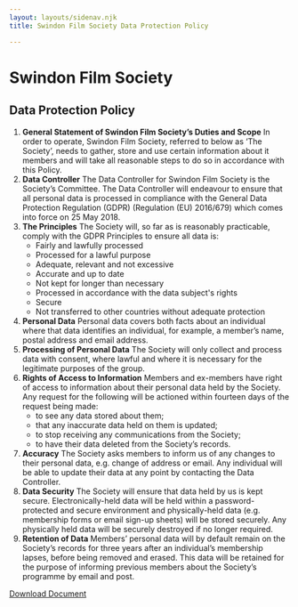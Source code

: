 ```yaml
---
layout: layouts/sidenav.njk
title: Swindon Film Society Data Protection Policy

---
```


# Swindon Film Society
## Data Protection Policy
1. __General Statement of Swindon Film Society’s Duties and Scope__
In order to operate, Swindon Film Society, referred to below as ‘The Society’, needs to
gather, store and use certain information about it members and will take all reasonable
steps to do so in accordance with this Policy.
2. __Data Controller__
The Data Controller for Swindon Film Society is the Society’s Committee. The Data
Controller will endeavour to ensure that all personal data is processed in compliance with
the General Data Protection Regulation (GDPR) (Regulation (EU) 2016/679) which comes
into force on 25 May 2018.
3. __The Principles__
The Society will, so far as is reasonably practicable, comply with the GDPR Principles to
ensure all data is:
    * Fairly and lawfully processed
    * Processed for a lawful purpose
    * Adequate, relevant and not excessive
    * Accurate and up to date
    * Not kept for longer than necessary
    * Processed in accordance with the data subject's rights
    * Secure
    * Not transferred to other countries without adequate protection
4. __Personal Data__
Personal data covers both facts about an individual where that data identifies an individual,
for example, a member’s name, postal address and email address.
5. __Processing of Personal Data__
The Society will only collect and process data with consent, where lawful and where it is
necessary for the legitimate purposes of the group.
6. __Rights of Access to Information__
Members and ex-members have right of access to information about their personal data
held by the Society. Any request for the following will be actioned within fourteen days of
the request being made: 
    * to see any data stored about them;
    * that any inaccurate data held on them is updated;
    * to stop receiving any communications from the Society;
    * to have their data deleted from the Society’s records.
7. __Accuracy__
The Society asks members to inform us of any changes to their personal data, e.g. change of
address or email. Any individual will be able to update their data at any point by contacting
the Data Controller.
8. __Data Security__
The Society will ensure that data held by us is kept secure. Electronically-held data will be
held within a password-protected and secure environment and physically-held data (e.g.
membership forms or email sign-up sheets) will be stored securely. Any physically held data
will be securely destroyed if no longer required.
9. __Retention of Data__
Members’ personal data will by default remain on the Society’s records for three years after
an individual’s membership lapses, before being removed and erased. This data will be
retained for the purpose of informing previous members about the Society’s programme by
email and post.

[Download Document](/documents/SFSDataProtectionPolicy.pdf)